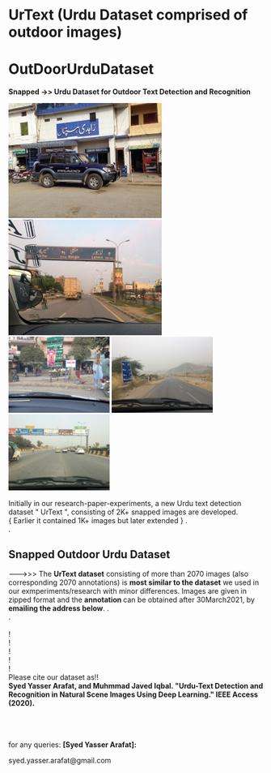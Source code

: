 # UrText    (Urdu Dataset comprised of outdoor images)

# OutDoorUrduDataset
<b>Snapped ->> Urdu Dataset for Outdoor Text Detection and Recognition</b>

<p>
  <img src="SampleImages/_UrTextV1_IMG_5523.jpg" width=303>
 <img src="SampleImages/_UrTextV1_IMG_5827.jpg" width=303>
  <br>
 <img src="SampleImages/_UrTextV1_IMG_2590.jpg" width=200>
<img src="SampleImages/_UrTextV1_IMG_2836.jpg" width=200>
  <img src="SampleImages/_UrTextV1_IMG_4126.jpg" width=200>

</p>
Initially in our research-paper-experiments, a new Urdu text detection dataset " UrText ", consisting of 2K+ snapped images are developed. <br>{ Earlier it contained 1K+ images but later extended }
.<br>
.<br>

## Snapped Outdoor Urdu Dataset
--->>> The <b>UrText dataset</b> consisting of more than 2070 images (also corresponding 2070 annotations)  is <b>most similar to the dataset</b> we used in our exmperiments/research with minor differences. Images are given in zipped format and the <b>annotation </b> can be obtained after 30March2021, by <b>emailing the address below</b>. 
.<br>
.<br>
<br>
!<br>
!<br>
!<br>
!<br>
!<br>
Please cite our dataset as!!
<br>
<b>
Syed Yasser Arafat, and Muhmmad Javed Iqbal. "Urdu-Text Detection and Recognition in Natural Scene Images Using Deep Learning." IEEE Access (2020).
</b>
<br>
<br>
<br>
<br>
<div>
  <p> for any queries: <b > [Syed Yasser Arafat]: <mailto:syed.yasser.arafat@gmail.com> </b> 
</p>
</div>
syed.yasser.arafat@gmail.com
